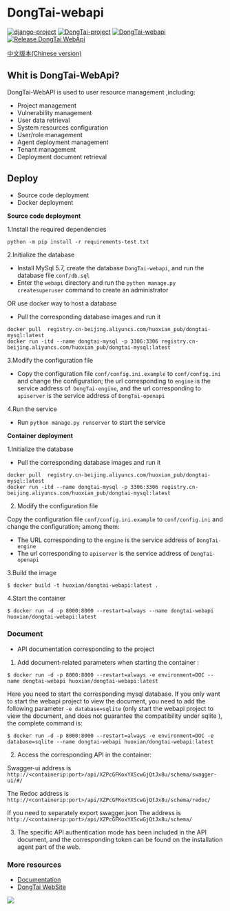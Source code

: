 # DongTai-webapi
[![django-project](https://img.shields.io/badge/django%20versions-3.0.3-blue)](https://www.djangoproject.com/)
[![DongTai-project](https://img.shields.io/badge/DongTai%20versions-beta-green)](https://https://github.com/HXSecurity/DongTai)
[![DongTai-webapi](https://img.shields.io/github/v/release/HXSecurity/Dongtai-webapi?label=Dongtai-webapi)](https://github.com/HXSecurity/DongTai-webapi/releases)
[![Release DongTai WebApi](https://github.com/HXSecurity/DongTai-webapi/actions/workflows/release_webapi.yml/badge.svg)](https://github.com/HXSecurity/DongTai-webapi/actions/workflows/release_webapi.yml)

[中文版本(Chinese version)](README.ZH_CN.md)

## Whit is DongTai-WebApi?
DongTai-WebAPI is used to user resource management ,including:


- Project management
- Vulnerability management
- User data retrieval
- System resources configuration
- User/role management
- Agent deployment management
- Tenant management
- Deployment document retrieval



## Deploy
- Source code deployment
- Docker deployment

**Source code deployment**

1.Install the required dependencies

```
python -m pip install -r requirements-test.txt
```

2.Initialize the database

- Install MySql 5.7, create the database `DongTai-webapi`, and run the database file `conf/db.sql`
- Enter the `webapi` directory and run the `python manage.py createsuperuser` command to create an administrator

OR use docker way to host a database

- Pull the corresponding database images and run it
```
docker pull  registry.cn-beijing.aliyuncs.com/huoxian_pub/dongtai-mysql:latest 
docker run -itd --name dongtai-mysql -p 3306:3306 registry.cn-beijing.aliyuncs.com/huoxian_pub/dongtai-mysql:latest 
```



3.Modify the configuration file

- Copy the configuration file `conf/config.ini.example` to `conf/config.ini` and change the configuration; the url corresponding to `engine` is the service address of` DongTai-engine`, and the url corresponding to `apiserver` is the service address of `DongTai-openapi`

4.Run the service

- Run `python manage.py runserver` to start the service


**Container deployment**

1.Initialize the database

- Pull the corresponding database images and run it

```
docker pull  registry.cn-beijing.aliyuncs.com/huoxian_pub/dongtai-mysql:latest 
docker run -itd --name dongtai-mysql -p 3306:3306 registry.cn-beijing.aliyuncs.com/huoxian_pub/dongtai-mysql:latest 
```

2. Modify the configuration file

Copy the configuration file `conf/config.ini.example` to `conf/config.ini` and change the configuration; among them:
- The URL corresponding to the `engine` is the service address of `DongTai-engine`
- The url corresponding to `apiserver` is the service address of `DongTai-openapi`

3.Build the image
```
$ docker build -t huoxian/dongtai-webapi:latest .
```

4.Start the container
```
$ docker run -d -p 8000:8000 --restart=always --name dongtai-webapi huoxian/dongtai-webapi:latest
```
### Document

- API documentation corresponding to the project 

1. Add document-related parameters when starting the container :
```
$ docker run -d -p 8000:8000 --restart=always -e environment=DOC --name dongtai-webapi huoxian/dongtai-webapi:latest
```
Here you need to start the corresponding mysql database. If you only want to start the webapi project to view the document, you need to add the following parameter `-e database=sqlite` (only start the webapi project to view the document, and does not guarantee the compatibility under sqlite ), the complete command is:
```
$ docker run -d -p 8000:8000 --restart=always -e environment=DOC -e database=sqlite --name dongtai-webapi huoxian/dongtai-webapi:latest
```

2. Access the corresponding API in the container:

Swagger-ui address is `http://<containerip:port>/api/XZPcGFKoxYXScwGjQtJx8u/schema/swagger-ui/#/`

The Redoc address is `http://<containerip:port>/api/XZPcGFKoxYXScwGjQtJx8u/schema/redoc/`

If you need to separately export swagger.json
The address is `http://<containerip:port>/api/XZPcGFKoxYXScwGjQtJx8u/schema/`

3. The specific API authentication mode has been included in the API document, and the corresponding token can be found on the installation agent part of the web.

### More resources
- [Documentation](https://doc.dongtai.io/)
- [DongTai WebSite](https://iast.io)

<img src="https://static.scarf.sh/a.png?x-pxid=44779bf0-9262-4801-bb88-4a36ee0fdcfe" />
